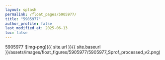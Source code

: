 ```yaml
---
layout: splash
permalink: /float_pages/5905977/
title: "5905977"
author_profile: false
last_modified_at: 2025-06-13
toc: false
---
```

 
5905977
![img-png]({{ site.url }}{{ site.baseurl }}/assets/images/float_figures/5905977/5905977_Sprof_processed_v2.png)